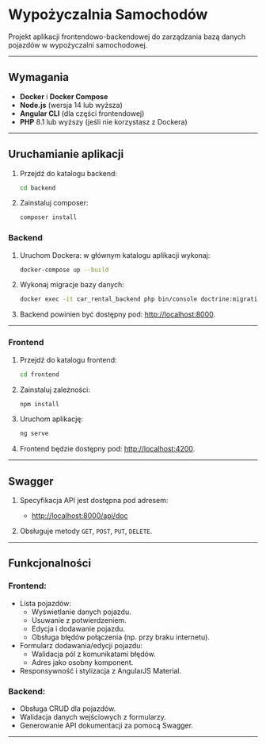 # Wypożyczalnia Samochodów

Projekt aplikacji frontendowo-backendowej do zarządzania bazą danych pojazdów w wypożyczalni samochodowej.

---

## **Wymagania**

- **Docker** i **Docker Compose**
- **Node.js** (wersja 14 lub wyższa)
- **Angular CLI** (dla części frontendowej)
- **PHP** 8.1 lub wyższy (jeśli nie korzystasz z Dockera)

---

## **Uruchamianie aplikacji**

1. Przejdź do katalogu backend:

   ```bash
   cd backend
   ```

2. Zainstaluj composer:

   ```bash
   composer install
   ```

### **Backend**

1. Uruchom Dockera:
   w głównym katalogu aplikacji wykonaj:

   ```bash
   docker-compose up --build
   ```

2. Wykonaj migracje bazy danych:

   ```bash
   docker exec -it car_rental_backend php bin/console doctrine:migrations:migrate
   ```

3. Backend powinien być dostępny pod: [http://localhost:8000](http://localhost:8000).

---

### **Frontend**

1. Przejdź do katalogu frontend:

   ```bash
   cd frontend
   ```

2. Zainstaluj zależności:

   ```bash
   npm install
   ```

3. Uruchom aplikację:

   ```bash
   ng serve
   ```

4. Frontend będzie dostępny pod: [http://localhost:4200](http://localhost:4200).

---

## **Swagger**

1. Specyfikacja API jest dostępna pod adresem:

   - [http://localhost:8000/api/doc](http://localhost:8000/api/doc)

2. Obsługuje metody `GET`, `POST`, `PUT`, `DELETE`.

---

## **Funkcjonalności**

### **Frontend:**

- Lista pojazdów:
  - Wyświetlanie danych pojazdu.
  - Usuwanie z potwierdzeniem.
  - Edycja i dodawanie pojazdu.
  - Obsługa błędów połączenia (np. przy braku internetu).
- Formularz dodawania/edycji pojazdu:
  - Walidacja pól z komunikatami błędów.
  - Adres jako osobny komponent.
- Responsywność i stylizacja z AngularJS Material.

### **Backend:**

- Obsługa CRUD dla pojazdów.
- Walidacja danych wejściowych z formularzy.
- Generowanie API dokumentacji za pomocą Swagger.

---
